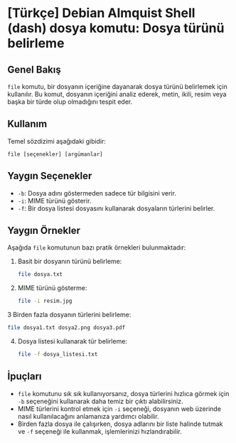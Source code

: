 # [Türkçe] Debian Almquist Shell (dash) dosya komutu: Dosya türünü belirleme

## Genel Bakış
`file` komutu, bir dosyanın içeriğine dayanarak dosya türünü belirlemek için kullanılır. Bu komut, dosyanın içeriğini analiz ederek, metin, ikili, resim veya başka bir türde olup olmadığını tespit eder.

## Kullanım
Temel sözdizimi aşağıdaki gibidir:

```
file [seçenekler] [argümanlar]
```

## Yaygın Seçenekler
- `-b`: Dosya adını göstermeden sadece tür bilgisini verir.
- `-i`: MIME türünü gösterir.
- `-f`: Bir dosya listesi dosyasını kullanarak dosyaların türlerini belirler.

## Yaygın Örnekler
Aşağıda `file` komutunun bazı pratik örnekleri bulunmaktadır:

1. Basit bir dosyanın türünü belirleme:
   ```bash
   file dosya.txt
   ```

2. MIME türünü gösterme:
   ```bash
   file -i resim.jpg
   ```

3 Birden fazla dosyanın türlerini belirleme:
   ```bash
   file dosya1.txt dosya2.png dosya3.pdf
   ```

4. Dosya listesi kullanarak tür belirleme:
   ```bash
   file -f dosya_listesi.txt
   ```

## İpuçları
- `file` komutunu sık sık kullanıyorsanız, dosya türlerini hızlıca görmek için `-b` seçeneğini kullanarak daha temiz bir çıktı alabilirsiniz.
- MIME türlerini kontrol etmek için `-i` seçeneği, dosyanın web üzerinde nasıl kullanılacağını anlamanıza yardımcı olabilir.
- Birden fazla dosya ile çalışırken, dosya adlarını bir liste halinde tutmak ve `-f` seçeneği ile kullanmak, işlemlerinizi hızlandırabilir.